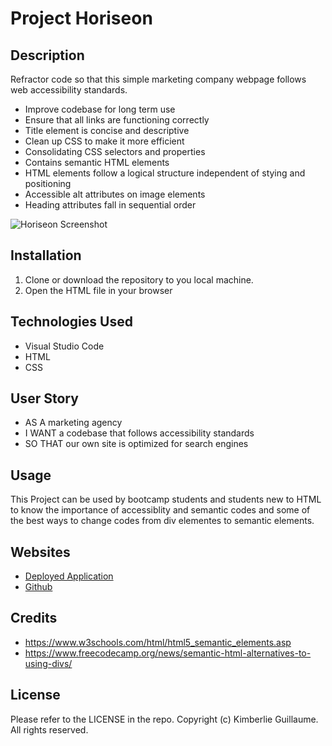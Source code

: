 # Project Horiseon 

## Description

Refractor code so that this simple marketing company webpage follows web accessibility standards. 
- Improve codebase for long term use 
- Ensure that all links are functioning correctly 
- Title element is concise and descriptive 
- Clean up CSS to make it more efficient
- Consolidating CSS selectors and properties 
- Contains semantic HTML elements
- HTML elements follow a logical structure independent of stying and positioning
- Accessible alt attributes on image elements 
- Heading attributes fall in sequential order  

![Horiseon Screenshot](assets/images/Screenshot%202023-04-17%20at%2010.41.11%20AM.png)

## Installation

1. Clone or download the repository to you local machine. 
2. Open the HTML file in your browser

## Technologies Used 

- Visual Studio Code 
- HTML 
- CSS 

## User Story

- AS A marketing agency
- I WANT a codebase that follows accessibility standards
- SO THAT our own site is optimized for search engines

## Usage

This Project can be used by bootcamp students and students new to HTML to know the importance of accessiblity and semantic codes and some of the best ways to change codes from div elementes to semantic elements. 

## Websites

- [Deployed Application](https://kimberlie901.github.io/Project-Horiseon/)
- [Github](https://github.com/kimberlie901/Project-Horiseon)
## Credits

- https://www.w3schools.com/html/html5_semantic_elements.asp
- https://www.freecodecamp.org/news/semantic-html-alternatives-to-using-divs/

## License 

Please refer to the LICENSE in the repo. Copyright (c) Kimberlie Guillaume. All rights reserved. 
